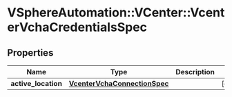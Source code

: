 # VSphereAutomation::VCenter::VcenterVchaCredentialsSpec

## Properties
Name | Type | Description | Notes
------------ | ------------- | ------------- | -------------
**active_location** | [**VcenterVchaConnectionSpec**](VcenterVchaConnectionSpec.md) |  | [optional] 


